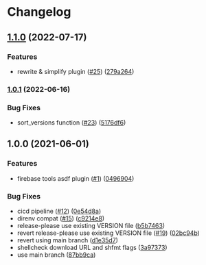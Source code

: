 # Changelog

## [1.1.0](https://github.com/jthegedus/asdf-firebase/compare/v1.0.1...v1.1.0) (2022-07-17)


### Features

* rewrite & simplify plugin ([#25](https://github.com/jthegedus/asdf-firebase/issues/25)) ([279a264](https://github.com/jthegedus/asdf-firebase/commit/279a2648866683616e9d92e86dcdc7342d074633))

### [1.0.1](https://www.github.com/jthegedus/asdf-firebase/compare/v1.0.0...v1.0.1) (2022-06-16)


### Bug Fixes

* sort_versions function ([#23](https://www.github.com/jthegedus/asdf-firebase/issues/23)) ([5176df6](https://www.github.com/jthegedus/asdf-firebase/commit/5176df6261c1ea515d117df78d462a445885473a))

## 1.0.0 (2021-06-01)


### Features

* firebase tools asdf plugin ([#1](https://www.github.com/jthegedus/asdf-firebase/issues/1)) ([0496904](https://www.github.com/jthegedus/asdf-firebase/commit/0496904e5c200408d4cbf61e1ca224d44b2bea87))


### Bug Fixes

* cicd pipeline ([#12](https://www.github.com/jthegedus/asdf-firebase/issues/12)) ([0e54d8a](https://www.github.com/jthegedus/asdf-firebase/commit/0e54d8aaeb29a832558dae47556a823734601640))
* direnv compat ([#15](https://www.github.com/jthegedus/asdf-firebase/issues/15)) ([c9214e8](https://www.github.com/jthegedus/asdf-firebase/commit/c9214e8b5f7df93992a6875e1c9b181c5ff1504d))
* release-please use existing VERSION file ([b5b7463](https://www.github.com/jthegedus/asdf-firebase/commit/b5b7463dd5cab2c9dc8176f5de1bea60b1bf3334))
* revert release-please use existing VERSION file ([#19](https://www.github.com/jthegedus/asdf-firebase/issues/19)) ([02bc94b](https://www.github.com/jthegedus/asdf-firebase/commit/02bc94bca136abc5568ffb4ee1da8ffe8ec5273a))
* revert using main branch ([d1e35d7](https://www.github.com/jthegedus/asdf-firebase/commit/d1e35d7dbdb6637dca692d2e0963a5b94f80955d))
* shellcheck download URL and shfmt flags ([3a97373](https://www.github.com/jthegedus/asdf-firebase/commit/3a9737303ec3d9405316920518e60bba39fe91f8))
* use main branch ([87bb9ca](https://www.github.com/jthegedus/asdf-firebase/commit/87bb9ca34476677a04103d604d5b07fa2aa96429))
